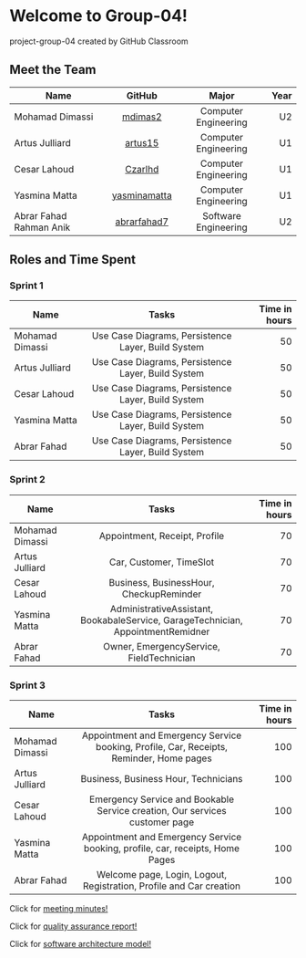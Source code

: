 # Welcome to Group-04!
project-group-04 created by GitHub Classroom

## Meet the Team

| Name            | GitHub         | Major                | Year |
| ----------------|:--------------:|:--------------------:|-----:|  
| Mohamad Dimassi | [mdimas2]      | Computer Engineering |  U2  |
| Artus Julliard  | [artus15]      | Computer Engineering |  U1  |
| Cesar Lahoud    | [Czarlhd]      | Computer Engineering |  U1  |
| Yasmina Matta   | [yasminamatta] | Computer Engineering |  U1  |
| Abrar Fahad Rahman Anik | [abrarfahad7]   | Software Engineering |  U2  |


[mdimas2]:https://github.com/mdimas2
[artus15]:https://github.com/artus15
[Czarlhd]:https://github.com/Czarlhd
[yasminamatta]:https://github.com/yasminamatta
[abrarfahad7]: https://github.com/abrarfahad7

## Roles and Time Spent
### Sprint 1

| Name            | Tasks                                   | Time in hours |
| --------------- |:------------------------------------------------:|-----:|  
| Mohamad Dimassi | Use Case Diagrams, Persistence Layer, Build System | 50 |
| Artus Julliard  | Use Case Diagrams, Persistence Layer, Build System | 50 |
| Cesar Lahoud    | Use Case Diagrams, Persistence Layer, Build System | 50 |
| Yasmina Matta   | Use Case Diagrams, Persistence Layer, Build System | 50 |
| Abrar Fahad     | Use Case Diagrams, Persistence Layer, Build System | 50 |

### Sprint 2
| Name            | Tasks                                                                 | Time in hours |
| --------------- |:--------------------------------------------------------------------------------:|---:|  
| Mohamad Dimassi | Appointment, Receipt, Profile                                                    | 70 |
| Artus Julliard  | Car, Customer, TimeSlot                                                          | 70 |
| Cesar Lahoud    | Business, BusinessHour, CheckupReminder                                          | 70 |
| Yasmina Matta   | AdministrativeAssistant, BookabaleService, GarageTechnician, AppointmentRemidner | 70 |
| Abrar Fahad     | Owner, EmergencyService, FieldTechnician                              | 70 |

### Sprint 3
| Name            | Tasks                                                                 | Time in hours |
| --------------- |:--------------------------------------------------------------------------------:|---:|  
| Mohamad Dimassi | Appointment and Emergency Service booking, Profile, Car, Receipts, Reminder, Home pages | 100 |
| Artus Julliard  | Business, Business Hour, Technicians                                             | 100 |
| Cesar Lahoud    | Emergency Service and Bookable Service creation, Our services customer page      | 100 |
| Yasmina Matta   | Appointment and Emergency Service booking, profile, car, receipts, Home Pages    | 100 |
| Abrar Fahad     | Welcome page, Login, Logout, Registration, Profile and Car creation              | 100 |


Click for [ meeting minutes!]

[ meeting minutes!]:https://github.com/McGill-ECSE321-Winter2021/project-group-04/wiki/Minute-Reference


[quality assurance report!]:https://github.com/McGill-ECSE321-Winter2021/project-group-04/wiki/Software-Quality-Assurance-Plan

Click for [quality assurance report!]

[software architecture model!]:https://github.com/McGill-ECSE321-Winter2021/project-group-04/wiki/Architecture-Model
Click for [software architecture model!]

